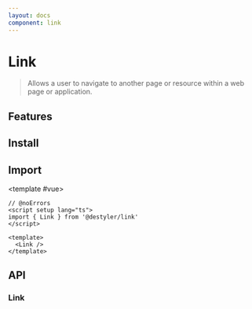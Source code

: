 ```yaml
---
layout: docs
component: link
---
```


# Link

> Allows a user to navigate to another page or resource within a web page or application.

<Preview name="links" />

## Features

<Features :lists="[
  'Native HTML <a /> element support.',
  'Custom element type support via the WAI ARIA Link design pattern.',
  'Support for disabled links.'
]" />

## Install

<CodeGroupPackage name="@destyler/link" />

## Import

<CodePreview :tabs="[
  {value: 'vue', label: 'index.vue', icon: 'vscode-icons:file-type-vue'}
]">

<template #vue>

```vue twoslash
// @noErrors
<script setup lang="ts">
import { Link } from '@destyler/link'
</script>

<template>
  <Link />
</template>
```

</template>

</CodePreview>

## API

### Link

<!--@include: ../../packages/components/link/.docs/link.md-->

<Attribute
  :value="[
    {
      name:'[data-disabled]',
      value:'Present when disabled'
    }
  ]"
/>
